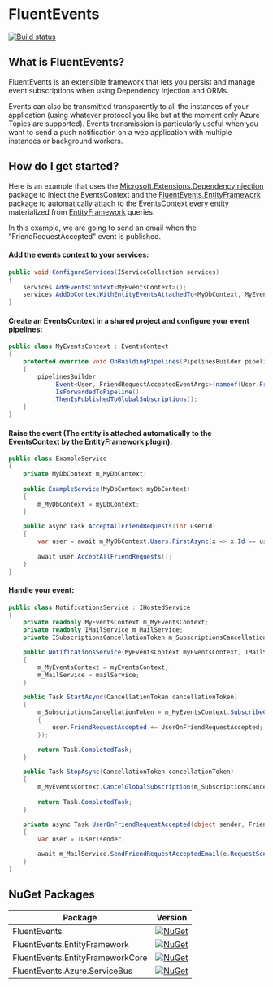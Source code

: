 # FluentEvents

[![Build status](https://luca-s.visualstudio.com/FluentEvents/_apis/build/status/FluentEvents-CI)](https://luca-s.visualstudio.com/FluentEvents/_build/latest?definitionId=8) 

## What is FluentEvents?
FluentEvents is an extensible framework that lets you persist and manage event subscriptions when using Dependency Injection and ORMs.

Events can also be transmitted transparently to all the instances of your application (using whatever protocol you like but at the moment only Azure Topics are supported). 
Events transmission is particularly useful when you want to send a push notification on a web application with multiple instances or background workers.

## How do I get started?
Here is an example that uses the [Microsoft.Extensions.DependencyInjection](https://www.nuget.org/packages/Microsoft.Extensions.DependencyInjection) package to inject the EventsContext and the [FluentEvents.EntityFramework](https://www.nuget.org/packages/FluentEvents.EntityFramework/) package to automatically attach to the EventsContext every entity materialized from [EntityFramework](https://www.nuget.org/packages/EntityFramework) queries.

In this example, we are going to send an email when the "FriendRequestAccepted" event is published.

#### Add the events context to your services:
```csharp
public void ConfigureServices(IServiceCollection services)
{
    services.AddEventsContext<MyEventsContext>();
    services.AddDbContextWithEntityEventsAttachedTo<MyDbContext, MyEventsContext>();
}
```

#### Create an EventsContext in a shared project and configure your event pipelines:
```csharp
public class MyEventsContext : EventsContext
{
    protected override void OnBuildingPipelines(PipelinesBuilder pipelinesBuilder)
    {
        pipelinesBuilder
            .Event<User, FriendRequestAcceptedEventArgs>(nameof(User.FriendRequestAccepted))
            .IsForwardedToPipeline()
            .ThenIsPublishedToGlobalSubscriptions();
    }
}
```

#### Raise the event (The entity is attached automatically to the EventsContext by the EntityFramework plugin):
```csharp
public class ExampleService 
{    
    private MyDbContext m_MyDbContext;
    
    public ExampleService(MyDbContext myDbContext) 
    {
        m_MyDbContext = myDbContext;
    }

    public async Task AcceptAllFriendRequests(int userId) 
    {
        var user = await m_MyDbContext.Users.FirstAsync(x => x.Id == userId);
        
        await user.AcceptAllFriendRequests();
    }
}
```

#### Handle your event:
```csharp
public class NotificationsService : IHostedService
{
    private readonly MyEventsContext m_MyEventsContext;
    private readonly IMailService m_MailService;
    private ISubscriptionsCancellationToken m_SubscriptionsCancellationToken;

    public NotificationsService(MyEventsContext myEventsContext, IMailService mailService)
    {
        m_MyEventsContext = myEventsContext;
        m_MailService = mailService;
    }

    public Task StartAsync(CancellationToken cancellationToken)
    {
        m_SubscriptionsCancellationToken = m_MyEventsContext.SubscribeGloballyTo<User>(user =>
        {
            user.FriendRequestAccepted += UserOnFriendRequestAccepted;
        });

        return Task.CompletedTask;
    }

    public Task StopAsync(CancellationToken cancellationToken)
    {
        m_MyEventsContext.CancelGlobalSubscription(m_SubscriptionsCancellationToken);
        
        return Task.CompletedTask;
    }

    private async Task UserOnFriendRequestAccepted(object sender, FriendRequestAcceptedEventArgs e)
    {
        var user = (User)sender;

        await m_MailService.SendFriendRequestAcceptedEmail(e.RequestSender.EmailAddress, user.Id, user.Name);
    }
}
```
## NuGet Packages

| Package                            | Version                                                                                                                                           |
|------------------------------------|:-------------------------------------------------------------------------------------------------------------------------------------------------:|
| FluentEvents                       | [![NuGet](https://img.shields.io/nuget/v/FluentEvents.svg)](https://www.nuget.org/packages/FluentEvents/)                                         |
| FluentEvents.EntityFramework       | [![NuGet](https://img.shields.io/nuget/v/FluentEvents.EntityFramework.svg)](https://www.nuget.org/packages/FluentEvents.EntityFramework/)         |
| FluentEvents.EntityFrameworkCore   | [![NuGet](https://img.shields.io/nuget/v/FluentEvents.EntityFrameworkCore.svg)](https://www.nuget.org/packages/FluentEvents.EntityFrameworkCore/) |
| FluentEvents.Azure.ServiceBus      | [![NuGet](https://img.shields.io/nuget/v/FluentEvents.Azure.ServiceBus.svg)](https://www.nuget.org/packages/FluentEvents.Azure.ServiceBus/)       |
